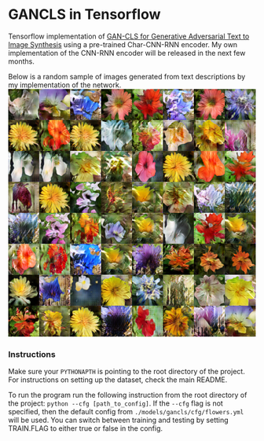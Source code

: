# GANCLS in Tensorflow

Tensorflow implementation of [GAN-CLS for Generative Adversarial Text to Image Synthesis](https://arxiv.org/abs/1605.05396)
using a pre-trained Char-CNN-RNN encoder. My own implementation of the CNN-RNN encoder will be released in the next few 
months.

Below is a random sample of images generated from text descriptions by my implementation of the network.
![alt tag](images/GANCLS_flowers.png)

### Instructions

Make sure your `PYTHONAPTH` is pointing to the root directory of the project. For instructions on setting up the
dataset, check the main README.

To run the program run the following instruction from the root directory of the project: `python --cfg [path_to_config]`. If the `--cfg` flag is not specified, then the default config 
from `./models/gancls/cfg/flowers.yml` will be used. You can switch between training and testing 
by setting TRAIN.FLAG to either true or false in the config.


